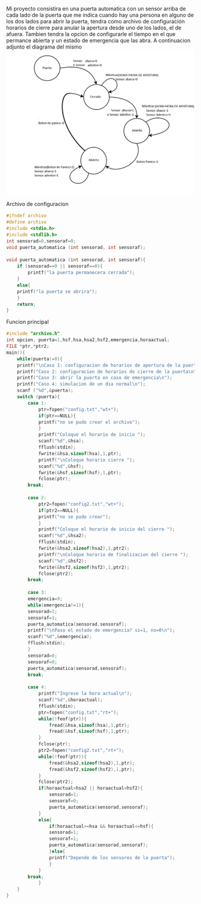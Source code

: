 Mi proyecto consistira en una puerta automatica con un sensor arriba de cada lado de la puerta que me indica cuando hay una persona en alguno de los dos lados para abrir la puerta, tendra como archivo de configuración horarios de cierre para anular la apertura desde uno de los lados, el de afuera. Tambien tendra la opcion de configurarle el tiempo en el que permance abierta y un estado de emergencia que las abra. A continuacion adjunto el diagrama del mismo
![./recursos/diagrama.png](https://github.com/LeonelThurler/Puerta-Automatica/blob/master/Diagrama.png)

Archivo de configuracion
```c
#ifndef archivo
#define archivo
#include <stdio.h>
#include <stdlib.h>
int sensorad=0,sensoraf=0;
void puerta_automatica (int sensorad, int sensoraf);

void puerta_automatica (int sensorad, int sensoraf){
	if (sensorad==0 || sensoraf==0){
		printf("la puerta permanecera cerrada");
	}
	else{
	printf("la puerta se abrira");
	}
	return;
}
```

Funcion principal

```c
#include "archivo.h"
int opcion, puerta=1,hsf,hsa,hsa2,hsf2,emergencia,horaactual;
FILE *ptr,*ptr2;
main(){
	while(puerta!=0){
	printf("\nCaso 1: configuracion de horarios de apertura de la puerta\n");
	printf("Caso 2: configuracion de horarios de cierre de la puerta\n");
	printf("Caso 3: abrir la puerta en caso de emergencia\n"); 
	printf("Caso 4: simulacion de un dia normal\n");
	scanf ("%d",&puerta);
	switch (puerta){
		case 1:
	 		ptr=fopen("config.txt","wt+");
	 		if(ptr==NULL){
	 		printf("no se pudo crear el archivo");
	 		}	
			printf("Coloque el horario de inicio ");
			scanf("%d",&hsa);
			fflush(stdin);
			fwrite(&hsa,sizeof(hsa),1,ptr);
			printf("\nColoque horario cierre ");
			scanf("%d",&hsf);
			fwrite(&hsf,sizeof(hsf),1,ptr);
	 		fclose(ptr);
		break;
		
		case 2:
	 		ptr2=fopen("config2.txt","wt+");
	 		if(ptr2==NULL){
	 		printf("no se pudo crear");
	 		}	
			printf("Coloque el horario de inicio del cierre ");
			scanf("%d",&hsa2);
			fflush(stdin);
			fwrite(&hsa2,sizeof(hsa2),1,ptr2);
			printf("\nColoque horario de finalizacion del cierre ");
			scanf("%d",&hsf2);
			fwrite(&hsf2,sizeof(hsf2),1,ptr2);
	 		fclose(ptr2);
		break;
		
		case 3:
		emergencia=9;
		while(emergencia!=1){
		sensorad=1;
		sensoraf=1;
		puerta_automatica(sensorad,sensoraf);
		printf("\nPaso el estado de emergencia? si=1, no=0\n");
		scanf("%d",&emergencia);
		fflush(stdin);
		}
		sensorad=0;
		sensoraf=0;
		puerta_automatica(sensorad,sensoraf);
		break;
		
		case 4:
			printf("Ingrese la hora actual\n");
			scanf("%d",&horaactual);
			fflush(stdin);
			ptr=fopen("config.txt","rt+");
			while(!feof(ptr)){
	 			fread(&hsa,sizeof(hsa),1,ptr);
	 			fread(&hsf,sizeof(hsf),1,ptr);
	 		}
	 		fclose(ptr);
	 		ptr2=fopen("config2.txt","rt+");
	 		while(!feof(ptr)){
	 			fread(&hsa2,sizeof(hsa2),1,ptr);
	 			fread(&hsf2,sizeof(hsf2),1,ptr);
	 		}
	  		fclose(ptr2);
			if(horaactual>hsa2 || horaactual<hsf2){
				sensorad=1;
				sensoraf=0;
				puerta_automatica(sensorad,sensoraf);
			}
			else{
				if(horaactual>=hsa && horaactual<=hsf){
				sensorad=1;
				sensoraf=1;
				puerta_automatica(sensorad,sensoraf);
				}else{
				printf("Depende de los sensores de la puerta");
				}
			}
		break;
    		}
	}
}
```

